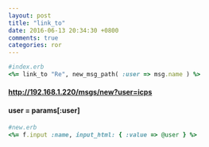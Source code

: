 ```yaml
---
layout: post
title: "link_to"
date: 2016-06-13 20:34:30 +0800
comments: true
categories: ror
---
```


``` ruby
#index.erb
<%= link_to "Re", new_msg_path( :user => msg.name ) %>
```

#### http://192.168.1.220/msgs/new?user=icps  
#### user = params[:user]

``` ruby
#new.erb
<%= f.input :name, input_html: { :value => @user } %>
```